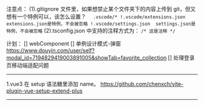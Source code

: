 注意点：
(1).gitignore 文件里，如果想禁止某个文件夹下的内容上传到 git，但又想有一个特例可以，该怎么设置？
`  .vscode/*
    !.vscode/extensions.json  extensions.json是特例，不会被忽略
    !.vscode/settings.json  settings.json是特例，不会被忽略`
(2).tsconfig.json 中支持的注释方式为：
`/* 这是注释 */`

计划：
[] webComponent
[] 单例设计模式-弹窗 https://www.douyin.com/user/self?modal_id=7194829419003891005&showTab=favorite_collection
[] 处理登录页移动端适配问题

---

1.vue3 在 setup 语法糖里添加 name。
https://github.com/chenxch/vite-plugin-vue-setup-extend-plus

---
